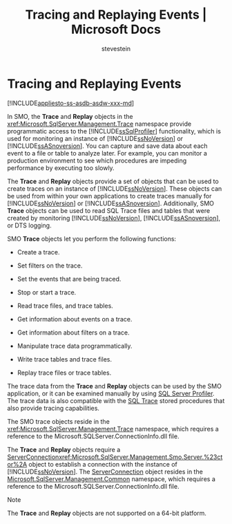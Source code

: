 ﻿---
title: "Tracing and Replaying Events | Microsoft Docs"
ms.custom: ""
ms.date: "03/14/2017"
ms.prod: "sql-non-specified"
ms.prod_service: "database-engine"
ms.service: ""
ms.component: "smo"
ms.reviewer: ""
ms.suite: "sql"
ms.technology: 

ms.tgt_pltfrm: ""
ms.topic: "reference"
helpviewer_keywords: 
  - "replaying events"
  - "traces [SMO]"
  - "events [SMO], replaying"
  - "events [SMO], tracing"
ms.assetid: f41b3f85-2f6c-4c3e-9776-8c73d2cc7a53
caps.latest.revision: 21
author: "stevestein"
ms.author: "sstein"
manager: "craigg"
ms.workload: "Inactive"
monikerRange: "= azuresqldb-current || = azure-sqldw-latest || >= sql-server-2016 || = sqlallproducts-allversions"
---
# Tracing and Replaying Events
[!INCLUDE[appliesto-ss-asdb-asdw-xxx-md](../../../includes/appliesto-ss-asdb-asdw-xxx-md.md)]

  In SMO, the **Trace** and **Replay** objects in the <xref:Microsoft.SqlServer.Management.Trace> namespace provide programmatic access to the [!INCLUDE[ssSqlProfiler](../../../includes/sssqlprofiler-md.md)] functionality, which is used for monitoring an instance of [!INCLUDE[ssNoVersion](../../../includes/ssnoversion-md.md)] or [!INCLUDE[ssASnoversion](../../../includes/ssasnoversion-md.md)]. You can capture and save data about each event to a file or table to analyze later. For example, you can monitor a production environment to see which procedures are impeding performance by executing too slowly.  
  
 The **Trace** and **Replay** objects provide a set of objects that can be used to create traces on an instance of [!INCLUDE[ssNoVersion](../../../includes/ssnoversion-md.md)]. These objects can be used from within your own applications to create traces manually for [!INCLUDE[ssNoVersion](../../../includes/ssnoversion-md.md)] or [!INCLUDE[ssASnoversion](../../../includes/ssasnoversion-md.md)]. Additionally, SMO **Trace** objects can be used to read SQL Trace files and tables that were created by monitoring [!INCLUDE[ssNoVersion](../../../includes/ssnoversion-md.md)], [!INCLUDE[ssASnoversion](../../../includes/ssasnoversion-md.md)], or DTS logging.  
  
 SMO **Trace** objects let you perform the following functions:  
  
-   Create a trace.  
  
-   Set filters on the trace.  
  
-   Set the events that are being traced.  
  
-   Stop or start a trace.  
  
-   Read trace files, and trace tables.  
  
-   Get information about events on a trace.  
  
-   Get information about filters on a trace.  
  
-   Manipulate trace data programmatically.  
  
-   Write trace tables and trace files.  
  
-   Replay trace files or trace tables.  
  
 The trace data from the **Trace** and **Replay** objects can be used by the SMO application, or it can be examined manually by using [SQL Server Profiler](../../../tools/sql-server-profiler/sql-server-profiler.md). The trace data is also compatible with the [SQL Trace](../../../relational-databases/sql-trace/sql-trace.md) stored procedures that also provide tracing capabilities.  
  
 The SMO trace objects reside in the <xref:Microsoft.SqlServer.Management.Trace> namespace, which requires a reference to the Microsoft.SQLServer.ConnectionInfo.dll file.  
  
 The **Trace** and **Replay** objects require a [ServerConnection](https://msdn.microsoft.com/en-us/library/microsoft.sqlserver.management.common.serverconnection.aspx)<xref:Microsoft.SqlServer.Management.Smo.Server.%23ctor%2A> object to establish a connection with the instance of [!INCLUDE[ssNoVersion](../../../includes/ssnoversion-md.md)]. The [ServerConnection](https://msdn.microsoft.com/en-us/library/microsoft.sqlserver.management.common.serverconnection.aspx) object resides in the [Microsoft.SqlServer.Management.Common](https://msdn.microsoft.com/en-us/library/microsoft.sqlserver.management.common) namespace, which requires a reference to the Microsoft.SQLServer.ConnectionInfo.dll file.  
  
> [!NOTE]  
>  The **Trace** and **Replay** objects are not supported on a 64-bit platform.  
  
  
